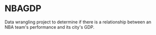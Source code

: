# NBAGDP
Data wrangling project to determine if there is a relationship between an NBA team's performance and its city's GDP.
